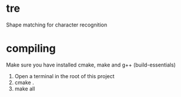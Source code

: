 # tre
Shape matching for character recognition

# compiling
Make sure you have installed cmake, make and g++ (build-essentials)
1. Open a terminal in the root of this project
2. cmake .
3. make all
